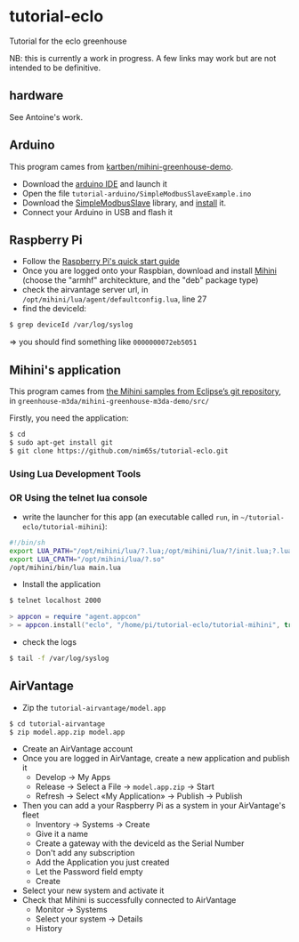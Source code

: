 tutorial-eclo
=============

Tutorial for the eclo greenhouse

NB: this is currently a work in progress.
A few links may work but are not intended to be definitive.

hardware
--------

See Antoine's work.

Arduino
-------

This program cames from [kartben/mihini-greenhouse-demo](https://github.com/kartben/mihini-greenhouse-demo).

* Download the [arduino IDE](http://arduino.cc/en/Main/Software) and launch it
* Open the file `tutorial-arduino/SimpleModbusSlaveExample.ino`
* Download the [SimpleModbusSlave](https://code.google.com/p/simple-modbus/downloads/detail?name=SimpleModbusSlaveV4.zip&can=2&q=) library, and [install](http://arduino.cc/en/Guide/Libraries) it.
* Connect your Arduino in USB and flash it

Raspberry Pi
------------

* Follow the [Raspberry Pi's quick start guide](http://www.raspberrypi.org/quick-start-guide)
* Once you are logged onto your Raspbian, download and install [Mihini](http://wiki.eclipse.org/Mihini/Install_Mihini#Download) (choose the "armhf" architeckture, and the "deb" package type)
* check the airvantage server url, in `/opt/mihini/lua/agent/defaultconfig.lua`, line 27
* find the deviceId:

```bash
$ grep deviceId /var/log/syslog
```

=> you should find something like `0000000072eb5051`

Mihini's application
--------------------

This program cames from [the Mihini samples from Eclipse’s git repository](http://git.eclipse.org/c/mihini/org.eclipse.mihini.samples.git/), in `greenhouse-m3da/mihini-greenhouse-m3da-demo/src/`

Firstly, you need the application:

```bash
$ cd
$ sudo apt-get install git
$ git clone https://github.com/nim65s/tutorial-eclo.git
```

### Using Lua Development Tools

### OR Using the telnet lua console

* write the launcher for this app (an executable called `run`, in `~/tutorial-eclo/tutorial-mihini`):

```bash
#!/bin/sh
export LUA_PATH="/opt/mihini/lua/?.lua;/opt/mihini/lua/?/init.lua;?.lua"
export LUA_CPATH="/opt/mihini/lua/?.so"
/opt/mihini/bin/lua main.lua
```

* Install the application

```bash
$ telnet localhost 2000
```

```lua
> appcon = require "agent.appcon"
> = appcon.install("eclo", "/home/pi/tutorial-eclo/tutorial-mihini", true)
```

* check the logs

```bash
$ tail -f /var/log/syslog
```

AirVantage
----------

* Zip the `tutorial-airvantage/model.app`

```bash
$ cd tutorial-airvantage
$ zip model.app.zip model.app
```

* Create an AirVantage account
* Once you are logged in AirVantage, create a new application and publish it
    * Develop -> My Apps
    * Release -> Select a File -> `model.app.zip` -> Start
    * Refresh -> Select «My Application» -> Publish -> Publish
* Then you can add a your Raspberry Pi as a system in your AirVantage's fleet
    * Inventory -> Systems -> Create
    * Give it a name
    * Create a gateway with the deviceId as the Serial Number
    * Don't add any subscription
    * Add the Application you just created
    * Let the Password field empty
    * Create
* Select your new system and activate it
* Check that Mihini is successfully connected to AirVantage
    * Monitor -> Systems
    * Select your system -> Details
    * History

